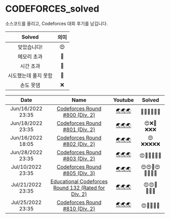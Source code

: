 # CODEFORCES_solved
소스코드를 올리고, Codeforces 대회 후기를 남깁니다. <br>

| Solved | 의미 |
| :---:  | :--: |
| 맞았습니다! | 😍 |
| 메모리 초과 | 🤢 |
| 시간 초과 | 🤢 |
| 시도했는데 풀지 못함 | 🤬 |
| 손도 못댐 | ❌ |

| Date | Name | Youtube |              Solved              |
|         :---------:         | :--------------: | :----: |              :---------:              |
|        Jun/16/2022 23:35        |   [Codeforces Round #800 (Div. 2)](https://github.com/seonghwan7694/CODEFORCES_solved/tree/main/Codeforces%20Round%20%23800%20(Div.%202)%20-%20Jun%2016%202022)   | [🌏🌏🌏](https://youtu.be/gSa3FExo7KE) | 🤬❌❌❌❌❌ |
|        Jun/18/2022 23:35        |   [Codeforces Round #801 (Div. 2)](https://github.com/seonghwan7694/CODEFORCES_solved/tree/main/Codeforces%20Round%20%23801%20(Div.%202)%20-%20Jun%2018%202022)   |   [🌏🌏🌏](https://youtu.be/3fmQTV6vTS0)   | 😍❌🤢❌❌❌ |
|        Jun/16/2022 18:05        |  [Codeforces Round #802 (Div. 2)](https://github.com/seonghwan7694/CODEFORCES_solved/tree/main/Codeforces%20Round%20%23802%20(Div.%202)%20-%20Jun%2019%202022)   |   [🌏🌏🌏](https://youtu.be/NW_UIuglQ1I)  | 😍❌❌❌❌❌ |
|         Jun/28/2022 23:35       |   [Codeforces Round #803 (Div. 2)](https://github.com/seonghwan7694/CODEFORCES_solved/tree/main/Codeforces%20Round%20%23803%20(Div.%202)%20-%20Jun%2028%202022)   |   [🌏🌏🌏](https://youtu.be/B2KI8USvfg8)   | 😍🤬🤬❌❌❌ |
|        Jul/10/2022 23:35        |   [Codeforces Round #805 (Div. 3)](https://github.com/seonghwan7694/CODEFORCES_solved/tree/main/Codeforces%20Round%20%23805%20(Div.%203)%20-%20Jul%2010%202022)   |   [🌏🌏🌏](https://youtu.be/0LMi8-jnhhI)   | 😍😍🤬😍❌❌❌❌ |
|        Jul/21/2022 23:35        |   [Educational Codeforces Round 132 (Rated for Div. 2)](https://github.com/seonghwan7694/CODEFORCES_solved/tree/main/Educational%20Codeforces%20Round%20132%20(Rated%20for%20Div.%202)%20-%20Jul%2021%202022)   |   [🌏🌏🌏](https://youtu.be/WUS5HvcMML0)   | 😍😍🤢❌❌❌ |
|        Jul/25/2022 23:35        |   [Codeforces Round #810 (Div. 2)]()   |   [🌏🌏🌏](https://youtu.be/58K5zciEZMY)   | 😍🤢❌❌❌ |



